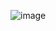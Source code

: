 ![image](https://user-images.githubusercontent.com/84316258/180585410-4794f9d1-e5a4-4bc3-a154-2d0f8ed1212e.png)
